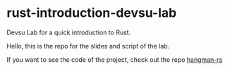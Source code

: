 # rust-introduction-devsu-lab
Devsu Lab for a quick introduction to Rust.

Hello, this is the repo for the slides and script of the lab.

If you want to see the code of the project, check out the repo [hangman-rs](https://github.com/NeoLight1010/hangman-rs)
